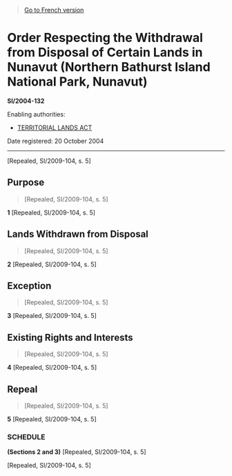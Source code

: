 > [Go to French version](/fr/Règlements/Textes%20réglementaires/2004/132.md)

# Order Respecting the Withdrawal from Disposal of Certain Lands in Nunavut (Northern Bathurst Island National Park, Nunavut)

**SI/2004-132**

Enabling authorities: 
- [TERRITORIAL LANDS ACT](/en/Acts/Revised%20Statutes%20of%20Canada/T/T-7.md)

Date registered: 20 October 2004

----------


[Repealed, SI/2009-104, s. 5]



## Purpose
> [Repealed, SI/2009-104, s. 5]



**1** [Repealed, SI/2009-104, s. 5]




## Lands Withdrawn from Disposal
> [Repealed, SI/2009-104, s. 5]



**2** [Repealed, SI/2009-104, s. 5]




## Exception
> [Repealed, SI/2009-104, s. 5]



**3** [Repealed, SI/2009-104, s. 5]




## Existing Rights and Interests
> [Repealed, SI/2009-104, s. 5]



**4** [Repealed, SI/2009-104, s. 5]




## Repeal
> [Repealed, SI/2009-104, s. 5]



**5** [Repealed, SI/2009-104, s. 5]




### **SCHEDULE** 
**(Sections 2 and 3)**
[Repealed, SI/2009-104, s. 5]


[Repealed, SI/2009-104, s. 5]


